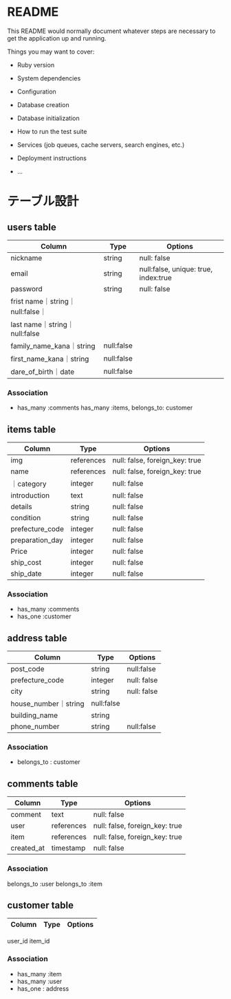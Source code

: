 # README

This README would normally document whatever steps are necessary to get the
application up and running.

Things you may want to cover:

* Ruby version

* System dependencies

* Configuration

* Database creation

* Database initialization

* How to run the test suite

* Services (job queues, cache servers, search engines, etc.)

* Deployment instructions

* ...
# テーブル設計

## users table

| Column   | Type   | Options     |
| -------- | ------ | ----------- |
| nickname     | string | null: false |
| email    | string | null:false, unique: true, index:true|
| password | string | null: false |
| frist name｜string｜null:false｜
| last name｜string｜null:false|
| family_name_kana｜string|null:false|
| first_name_kana｜string|null:false|
| dare_of_birth｜date|null:false|


### Association

- has_many :comments
has_many :items,
belongs_to: customer



## items table 

| Column | Type       | Options                        |
| ------ | ---------- | ------------------------------ |
| img   | references | null: false, foreign_key: true |
| name   | references | null: false, foreign_key: true | 
｜category|integer | null: false |
|introduction|text|null: false|
|details|string | null: false |
| condition|string | null: false |
| prefecture_code| integer | null: false |
| preparation_day| integer | null: false |
| Price| integer | null: false |
| ship_cost | integer | null: false |
| ship_date| integer | null: false |



### Association

- has_many :comments 
- has_one :customer




## address table

| Column  | Type       | Options                        |
| ------- | ---------- | ------------------------------ |
| post_code|string|null:false|
| prefecture_code    | integer | null: false|
| city    | string | null: false|
| house_number｜string|null:false|
| building_name|string|
| phone_number|string|null:false|





### Association

- belongs_to : customer

## comments table

| Column  | Type       | Options                        |
| ------- | ---------- | ------------------------------ |
| comment|	text	|null: false|
|user	|references	|null: false, foreign_key: true|
|item	|references	|null: false, foreign_key: true|
|created_at	|timestamp	|null: false|


### Association
belongs_to :user
belongs_to :item



## customer table

| Column   | Type   | Options     |
| -------- | ------ | ----------- |
user_id
item_id
### Association
- has_many :item
- has_many :user
- has_one : address 
